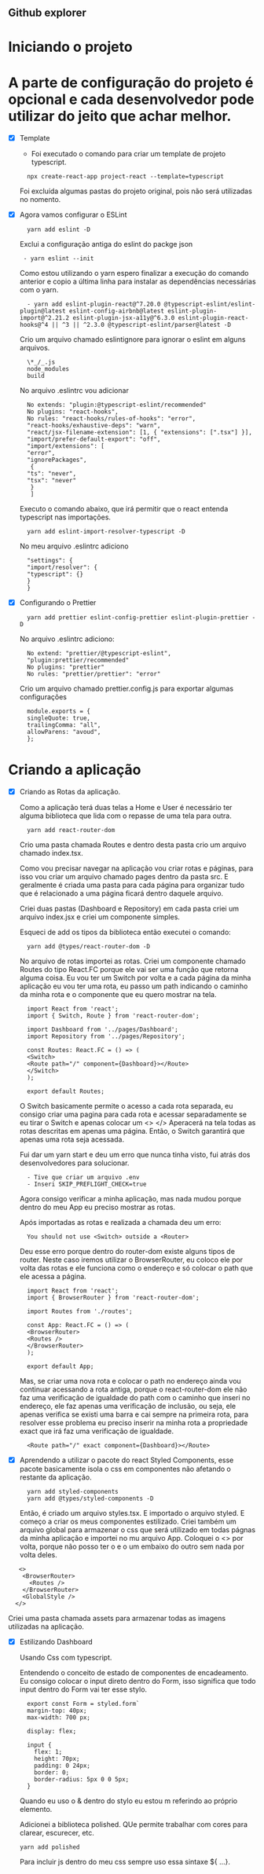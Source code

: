 ## Github explorer

# Iniciando o projeto

# A parte de configuração do projeto é opcional e cada desenvolvedor pode utilizar do jeito que achar melhor.

- [x] Template

  - Foi executado o comando para criar um template de projeto typescript.

  ```
    npx create-react-app project-react --template=typescript
  ```

  Foi excluída algumas pastas do projeto original, pois não será utilizadas no nomento.

- [x] Agora vamos configurar o ESLint

  ```
    yarn add eslint -D
  ```

  Exclui a configuração antiga do eslint do packge json

  ```
   - yarn eslint --init
  ```

  Como estou utilizando o yarn espero finalizar a execução do comando anterior e copio a última linha para instalar as dependências necessárias com o yarn.

  ```
    - yarn add eslint-plugin-react@^7.20.0 @typescript-eslint/eslint-plugin@latest eslint-config-airbnb@latest eslint-plugin-import@^2.21.2 eslint-plugin-jsx-a11y@^6.3.0 eslint-plugin-react-hooks@^4 || ^3 || ^2.3.0 @typescript-eslint/parser@latest -D

  ```

  Crio um arquivo chamado eslintignore para ignorar o eslint em alguns arquivos.

  ```
    \*_/_.js
    node_modules
    build
  ```

  No arquivo .eslintrc vou adicionar

  ```
    No extends: "plugin:@typescript-eslint/recommended"
    No plugins: "react-hooks",
    No rules: "react-hooks/rules-of-hooks": "error",
    "react-hooks/exhaustive-deps": "warn",
    "react/jsx-filename-extension": [1, { "extensions": [".tsx"] }],
    "import/prefer-default-export": "off",
    "import/extensions": [
    "error",
    "ignorePackages",
     {
    "ts": "never",
    "tsx": "never"
     }
     ]

  ```

  Executo o comando abaixo, que irá permitir que o react entenda typescript nas importações.

  ```
    yarn add eslint-import-resolver-typescript -D

  ```

  No meu arquivo .eslintrc adiciono

  ```
    "settings": {
    "import/resolver": {
    "typescript": {}
    }
    }

  ```

- [x] Configurando o Prettier

  ```
    yarn add prettier eslint-config-prettier eslint-plugin-prettier -D
  ```

  No arquivo .eslintrc adiciono:

  ```
    No extend: "prettier/@typescript-eslint",
    "plugin:prettier/recommended"
    No plugins: "prettier"
    No rules: "prettier/prettier": "error"
  ```

  Crio um arquivo chamado prettier.config.js para exportar algumas configurações

  ```
    module.exports = {
    singleQuote: true,
    trailingComma: "all",
    allowParens: "avoud",
    };
  ```

# Criando a aplicação

- [x] Criando as Rotas da aplicação.

  Como a aplicação terá duas telas a Home e User é necessário ter alguma biblioteca que lida com o repasse de uma tela para outra.

  ```
    yarn add react-router-dom
  ```

  Crio uma pasta chamada Routes e dentro desta pasta crio um arquivo chamado index.tsx.

  Como vou precisar navegar na aplicação vou criar rotas e páginas, para isso vou criar um arquivo chamado pages dentro da pasta src. E geralmente é criada uma pasta para cada página para organizar tudo que é relacionado a uma página ficará dentro daquele arquivo.

  Criei duas pastas (Dashboard e Repository) em cada pasta criei um arquivo index.jsx e criei um componente simples.

  Esqueci de add os tipos da biblioteca então executei o comando:

  ```
    yarn add @types/react-router-dom -D
  ```

  No arquivo de rotas importei as rotas. Criei um componente chamado Routes do tipo React.FC porque ele vai ser uma função que retorna alguma coisa. Eu vou ter um Switch por volta e a cada página da minha aplicação eu vou ter uma rota, eu passo um path indicando o caminho da minha rota e o componente que eu quero mostrar na tela.

  ```
    import React from 'react';
    import { Switch, Route } from 'react-router-dom';

    import Dashboard from '../pages/Dashboard';
    import Repository from '../pages/Repository';

    const Routes: React.FC = () => (
    <Switch>
    <Route path="/" component={Dashboard}></Route>
    </Switch>
    );

    export default Routes;
  ```

  O Switch basicamente permite o acesso a cada rota separada, eu consigo criar uma pagina para cada rota e acessar separadamente se eu tirar o Switch e apenas colocar um <> </> Aperacerá na tela todas as rotas descritas em apenas uma página. Então, o Switch garantirá que apenas uma rota seja acessada.

  Fui dar um yarn start e deu um erro que nunca tinha visto, fui atrás dos desenvolvedores para solucionar.

  ```
    - Tive que criar um arquivo .env
    - Inseri SKIP_PREFLIGHT_CHECK=true
  ```

  Agora consigo verificar a minha aplicação, mas nada mudou porque dentro do meu App eu preciso mostrar as rotas.

  Após importadas as rotas e realizada a chamada deu um erro:

  ```
    You should not use <Switch> outside a <Router>
  ```

  Deu esse erro porque dentro do router-dom existe alguns tipos de router. Neste caso iremos utilizar o BrowserRouter, eu coloco ele por volta das rotas e ele funciona como o endereço e só colocar o path que ele acessa a página.

  ```
    import React from 'react';
    import { BrowserRouter } from 'react-router-dom';

    import Routes from './routes';

    const App: React.FC = () => (
    <BrowserRouter>
    <Routes />
    </BrowserRouter>
    );

    export default App;
  ```

  Mas, se criar uma nova rota e colocar o path no endereço ainda vou continuar acessando a rota antiga, porque o react-router-dom ele não faz uma verificação de igualdade do path com o caminho que inseri no endereço, ele faz apenas uma verificação de inclusão, ou seja, ele apenas verifica se existi uma barra e cai sempre na primeira rota, para resolver esse problema eu preciso inserir na minha rota a propriedade exact que irá faz uma verificação de igualdade.

  ```
    <Route path="/" exact component={Dashboard}></Route>
  ```

- [x] Aprendendo a utilizar o pacote do react Styled Components, esse pacote basicamente isola o css em componentes não afetando o restante da aplicação.

  ```
    yarn add styled-components
    yarn add @types/styled-components -D
  ```

  Então, é criado um arquivo styles.tsx. E importado o arquivo styled. E começo a criar os meus componentes estilizado. Criei também um arquivo global para armazenar o css que será utilizado em todas págnas da minha aplicação e importei no mu arquivo App. Coloquei o <> por volta, porque não posso ter o <BrowserRouter> e o <GlobalStyle> um embaixo do outro sem nada por volta deles.

```
   <>
    <BrowserRouter>
      <Routes />
    </BrowserRouter>
    <GlobalStyle />
  </>
```

Criei uma pasta chamada assets para armazenar todas as imagens utilizadas na aplicação.

- [x] Estilizando Dashboard

  Usando Css com typescript.

  Entendendo o conceito de estado de componentes de encadeamento. Eu consigo colocar o input direto dentro do Form, isso significa que todo input dentro do Form vai ter esse stylo.

  ```
    export const Form = styled.form`
    margin-top: 40px;
    max-width: 700 px;

    display: flex;

    input {
      flex: 1;
      height: 70px;
      padding: 0 24px;
      border: 0;
      border-radius: 5px 0 0 5px;
    }
  ```

  Quando eu uso o & dentro do stylo eu estou m referindo ao próprio elemento.

  Adicionei a biblioteca polished. QUe permite trabalhar com cores para clarear, escurecer, etc.

  ```
  yarn add polished
  ```

  Para incluir js dentro do meu css sempre uso essa sintaxe \${ ...}.
